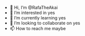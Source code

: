 - 👋 Hi, I’m @RafaTheAkai
- 👀 I’m interested in yes
- 🌱 I’m currently learning yes
- 💞️ I’m looking to collaborate on yes
- 📫 How to reach me maybe

<!---
RafaTheAkai/RafaTheAkai is a ✨ special ✨ repository because its `README.md` (this file) appears on your GitHub profile.
You can click the Preview link to take a look at your changes.
--->
